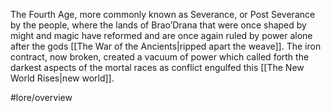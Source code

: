 The Fourth Age, more commonly known as Severance, or Post Severance by the people, where the lands of Brao’Drana that were once shaped by might and magic have reformed and are once again ruled by power alone after the gods [[The War of the Ancients|ripped apart the weave]]. The iron contract, now broken, created a vacuum of power which called forth the darkest aspects of the mortal races as conflict engulfed this [[The New World Rises|new world]]. 

#lore/overview 